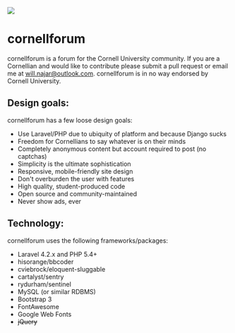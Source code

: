 ![](http://i.imgur.com/au1yJWU.png)

# cornellforum #
cornellforum is a forum for the Cornell University community. If you are a Cornellian and would like to contribute please submit a pull request or email me at will.najar@outlook.com. cornellforum is in no way endorsed by Cornell University.

## Design goals: ##
cornellforum has a few loose design goals:
 - Use Laravel/PHP due to ubiquity of platform and because Django sucks
 - Freedom for Cornellians to say whatever is on their minds
 - Completely anonymous content but account required to post (no captchas)
 - Simplicity is the ultimate sophistication
 - Responsive, mobile-friendly site design
 - Don't overburden the user with features
 - High quality, student-produced code
 - Open source and community-maintained
 - Never show ads, ever

## Technology: ##
cornellforum uses the following frameworks/packages:
 - Laravel 4.2.x and PHP 5.4+
 - hisorange/bbcoder
 - cviebrock/eloquent-sluggable
 - cartalyst/sentry
 - rydurham/sentinel
 - MySQL (or similar RDBMS)
 - Bootstrap 3
 - FontAwesome
 - Google Web Fonts
 - ~~jQuery~~
